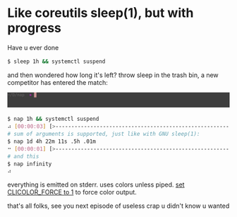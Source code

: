 # Like coreutils sleep(1), but with progress

Have u ever done

```bash
$ sleep 1h && systemctl suspend
```

and then wondered how long it's left? throw sleep in the trash bin, a new competitor has entered the match:

![example](nap.gif)

```bash
$ nap 1h && systemctl suspend
⠴ [00:00:03] [>-----------------------------------------------------------] [00:00:10]
# sum of arguments is supported, just like with GNU sleep(1):
$ nap 1d 4h 22m 11s .5h .01m
⠒ [00:00:01] [>-----------------------------------------------------------] [28:52:11]
# and this
$ nap infinity
⠴
```

everything is emitted on stderr. uses colors unless piped. [set CLICOLOR_FORCE to 1][1] to force color output.

that's all folks, see you next episode of useless crap u didn't know u wanted

[1]: https://bixense.com/clicolors/
